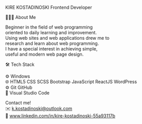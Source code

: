 KIRE KOSTADINOSKI
Frontend Developer

👨🏻‍💻  About Me <br>

Beginner in the field of web programming <br> 
oriented to daily learning and improvement. <br>
Using web sites and web applications drew me to <br>
research and learn about web programming. <br> 
I have a special interest in
achieving simple, <br>
useful and modern web page
design.


🛠  Tech Stack  <br>

⚙️   Windows  <br>
🌐   HTML5  CSS SCSS  Bootstrap  JavaScript  ReactJS  WordPress  <br>
⚙️   Git GitHub  <br>
🔧   Visual Studio Code  

Contact me! <br>
✉️ k.kostadinoski@outlook.com <br>
🔗 <a>www.linkedin.com/in/kire-kostadinoski-55a93117b</a>

